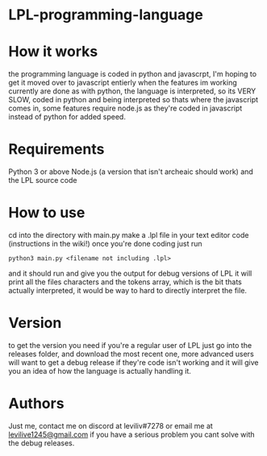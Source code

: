 # LPL-programming-language
# How it works
the programming language is coded in python and javascrpt, I'm hoping to get it moved over to javascript entierly when the features im working currently are done
as with python, the language is interpreted, so its VERY SLOW, coded in python and being interpreted so thats where the javascript comes in, some features require node.js as they're coded in javascript instead of python for added speed.
# Requirements
Python 3 or above
Node.js (a version that isn't archeaic should work)
and the LPL source code
# How to use
cd into the directory with main.py
make a .lpl file in your text editor
code (instructions in the wiki!)
once you're done coding just run
```
python3 main.py <filename not including .lpl>
```
and it should run and give you the output
for debug versions of LPL it will print all the files characters and the tokens array, which is the bit thats actually interpreted, it would be way to hard to directly interpret the file.
# Version
to get the version you need if you're a regular user of LPL just go into the releases folder, and download the most recent one,
more advanced users will want to get a debug release if they're code isn't working and it will give you an idea of how the language is actually handling it.
# Authors
Just me, contact me on discord at leviliv#7278 or email me at levilive1245@gmail.com if you have a serious problem you cant solve with the debug releases.
